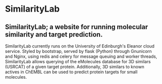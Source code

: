 # SimilarityLab
SimilarityLab; a website for running molecular similarity and target prediction.
---
SimilarityLab currently runs on the University of Edinburgh's Eleanor cloud service.
Styled by bootstrap, served by flask (Python) through Gnunicorn and Nginx, using redis and celery for message queuing and worker threads, SimilarityLab allows querying of the eMolecules database for 3D similars (USRCAT) of a given target protein.  Additionally, 3D similars to known actives in ChEMBL can be used to predict protein targets for small molecules.

